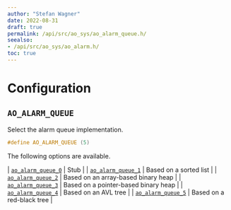 ```yaml
---
author: "Stefan Wagner"
date: 2022-08-31
draft: true
permalink: /api/src/ao_sys/ao_alarm_queue.h/
seealso:
- /api/src/ao_sys/ao_alarm.h/
toc: true
---
```


# Configuration

## `AO_ALARM_QUEUE`

Select the alarm queue implementation.

```c
#define AO_ALARM_QUEUE (5)
```

The following options are available.

| [`ao_alarm_queue_0`](ao_alarm_queue_0.h.md) | Stub |
| [`ao_alarm_queue_1`](ao_alarm_queue_1.h.md) | Based on a sorted list |
| [`ao_alarm_queue_2`](ao_alarm_queue_2.h.md) | Based on an array-based binary heap |
| [`ao_alarm_queue_3`](ao_alarm_queue_3.h.md) | Based on a pointer-based binary heap |
| [`ao_alarm_queue_4`](ao_alarm_queue_4.h.md) | Based on an AVL tree |
| [`ao_alarm_queue_5`](ao_alarm_queue_5.h.md) | Based on a red-black tree |
